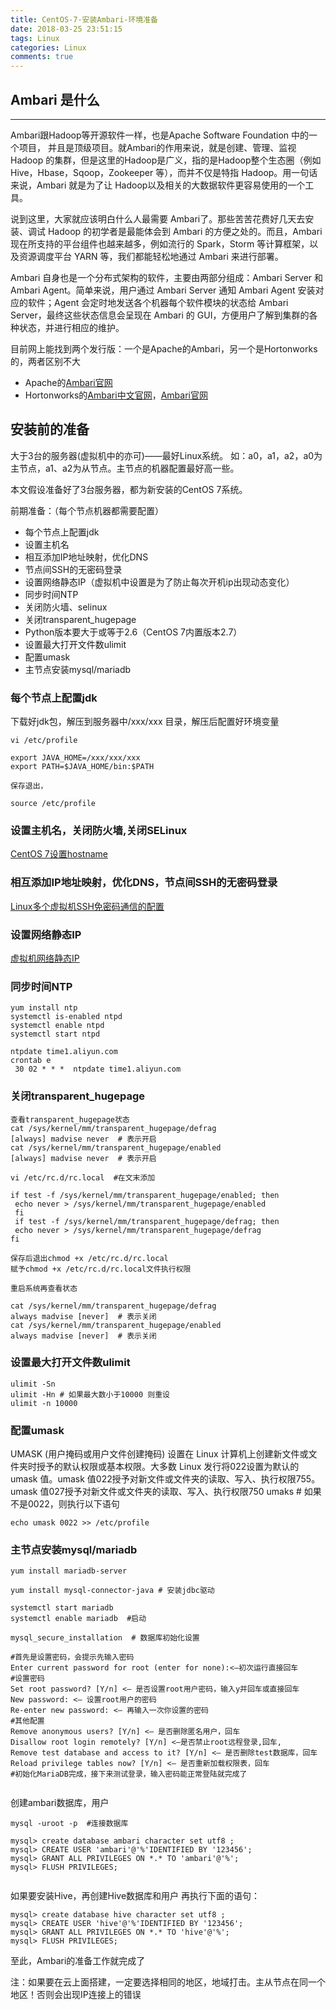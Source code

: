 ```yaml
---
title: CentOS-7-安装Ambari-环境准备
date: 2018-03-25 23:51:15
tags: Linux
categories: Linux
comments: true
---
```



## Ambari 是什么
---

Ambari跟Hadoop等开源软件一样，也是Apache Software Foundation 中的一个项目，<!---more---> 并且是顶级项目。就Ambari的作用来说，就是创建、管理、监视 Hadoop 的集群，但是这里的Hadoop是广义，指的是Hadoop整个生态圈（例如 Hive，Hbase，Sqoop，Zookeeper 等），而并不仅是特指 Hadoop。用一句话来说，Ambari 就是为了让 Hadoop以及相关的大数据软件更容易使用的一个工具。

说到这里，大家就应该明白什么人最需要 Ambari了。那些苦苦花费好几天去安装、调试 Hadoop 的初学者是最能体会到 Ambari 的方便之处的。而且，Ambari 现在所支持的平台组件也越来越多，例如流行的 Spark，Storm 等计算框架，以及资源调度平台 YARN 等，我们都能轻松地通过 Ambari 来进行部署。

Ambari 自身也是一个分布式架构的软件，主要由两部分组成：Ambari Server 和 Ambari Agent。简单来说，用户通过 Ambari Server 通知 Ambari Agent 安装对应的软件；Agent 会定时地发送各个机器每个软件模块的状态给 Ambari Server，最终这些状态信息会呈现在 Ambari 的 GUI，方便用户了解到集群的各种状态，并进行相应的维护。

目前网上能找到两个发行版：一个是Apache的Ambari，另一个是Hortonworks的，两者区别不大

* Apache的[Ambari官网](https://ambari.apache.org/)
* Hortonworks的[Ambari中文官网](https://zh.hortonworks.com/apache/ambari/)，[Ambari官网](https://hortonworks.com/apache/ambari/)


## 安装前的准备

大于3台的服务器(虚拟机中的亦可)——最好Linux系统。
如：a0，a1，a2，a0为主节点，a1、a2为从节点。主节点的机器配置最好高一些。

本文假设准备好了3台服务器，都为新安装的CentOS 7系统。

前期准备：（每个节点机器都需要配置）

* 每个节点上配置jdk
* 设置主机名
* 相互添加IP地址映射，优化DNS
* 节点间SSH的无密码登录
* 设置网络静态IP（虚拟机中设置是为了防止每次开机ip出现动态变化）
* 同步时间NTP
* 关闭防火墙、selinux
* 关闭transparent_hugepage
* Python版本要大于或等于2.6（CentOS 7内置版本2.7）
* 设置最大打开文件数ulimit
* 配置umask
* 主节点安装mysql/mariadb


### 每个节点上配置jdk

下载好jdk包，解压到服务器中/xxx/xxx 目录，解压后配置好环境变量

```
vi /etc/profile

export JAVA_HOME=/xxx/xxx/xxx
export PATH=$JAVA_HOME/bin:$PATH

保存退出，

source /etc/profile

```


### 设置主机名，关闭防火墙,关闭SELinux


[CentOS 7设置hostname](https://hadronw.github.io/2018/03-13/CentOS-7%E8%AE%BE%E7%BD%AEhostname%EF%BC%8C%E5%85%B3%E9%97%AD%E9%98%B2%E7%81%AB%E5%A2%99/)



### 相互添加IP地址映射，优化DNS，节点间SSH的无密码登录



[Linux多个虚拟机SSH免密码通信的配置](https://hadronw.github.io/2017/12-20/%E5%A4%9A%E4%B8%AALinux%E8%99%9A%E6%8B%9F%E6%9C%BASSH%E5%85%8D%E5%AF%86%E7%A0%81%E9%80%9A%E4%BF%A1%E7%9A%84%E9%85%8D%E7%BD%AE/)


### 设置网络静态IP

[虚拟机网络静态IP](https://hadronw.github.io/2017/12-19/Mac%E4%B8%8B%E9%85%8D%E7%BD%AEVM%E4%B8%ADLinux-CentOS6-5%E8%99%9A%E6%8B%9F%E6%9C%BA%E7%BD%91%E7%BB%9C%E9%9D%99%E6%80%81IP/)



### 同步时间NTP

```
yum install ntp
systemctl is-enabled ntpd
systemctl enable ntpd
systemctl start ntpd

ntpdate time1.aliyun.com
crontab e
 30 02 * * *  ntpdate time1.aliyun.com

```

### 关闭transparent_hugepage

```
查看transparent_hugepage状态
cat /sys/kernel/mm/transparent_hugepage/defrag
[always] madvise never  # 表示开启
cat /sys/kernel/mm/transparent_hugepage/enabled
[always] madvise never  # 表示开启

vi /etc/rc.d/rc.local  #在文末添加

if test -f /sys/kernel/mm/transparent_hugepage/enabled; then
 echo never > /sys/kernel/mm/transparent_hugepage/enabled
 fi
 if test -f /sys/kernel/mm/transparent_hugepage/defrag; then
 echo never > /sys/kernel/mm/transparent_hugepage/defrag
fi

保存后退出chmod +x /etc/rc.d/rc.local  
赋予chmod +x /etc/rc.d/rc.local文件执行权限

重启系统再查看状态

cat /sys/kernel/mm/transparent_hugepage/defrag
always madvise [never]  # 表示关闭
cat /sys/kernel/mm/transparent_hugepage/enabled
always madvise [never]  # 表示关闭
```


### 设置最大打开文件数ulimit

```
ulimit -Sn
ulimit -Hn # 如果最大数小于10000 则重设
ulimit -n 10000
```

### 配置umask

UMASK (用户掩码或用户文件创建掩码) 设置在 Linux 计算机上创建新文件或文件夹时授予的默认权限或基本权限。大多数 Linux 发行将022设置为默认的 umask 值。umask 值022授予对新文件或文件夹的读取、写入、执行权限755。umask 值027授予对新文件或文件夹的读取、写入、执行权限750
umaks # 如果不是0022，则执行以下语句

```
echo umask 0022 >> /etc/profile

```

### 主节点安装mysql/mariadb

```
yum install mariadb-server

yum install mysql-connector-java # 安装jdbc驱动

systemctl start mariadb
systemctl enable mariadb  #启动

mysql_secure_installation  # 数据库初始化设置

#首先是设置密码，会提示先输入密码
Enter current password for root (enter for none):<–初次运行直接回车
#设置密码
Set root password? [Y/n] <– 是否设置root用户密码，输入y并回车或直接回车
New password: <– 设置root用户的密码
Re-enter new password: <– 再输入一次你设置的密码
#其他配置
Remove anonymous users? [Y/n] <– 是否删除匿名用户，回车
Disallow root login remotely? [Y/n] <–是否禁止root远程登录,回车,
Remove test database and access to it? [Y/n] <– 是否删除test数据库，回车
Reload privilege tables now? [Y/n] <– 是否重新加载权限表，回车
#初始化MariaDB完成，接下来测试登录，输入密码能正常登陆就完成了


```

创建ambari数据库，用户

```
mysql -uroot -p  #连接数据库

mysql> create database ambari character set utf8 ;  
mysql> CREATE USER 'ambari'@'%'IDENTIFIED BY '123456';
mysql> GRANT ALL PRIVILEGES ON *.* TO 'ambari'@'%';
mysql> FLUSH PRIVILEGES;


```

如果要安装Hive，再创建Hive数据库和用户 再执行下面的语句：

```
mysql> create database hive character set utf8 ;  
mysql> CREATE USER 'hive'@'%'IDENTIFIED BY '123456';
mysql> GRANT ALL PRIVILEGES ON *.* TO 'hive'@'%';
mysql> FLUSH PRIVILEGES;

```

至此，Ambari的准备工作就完成了


注：如果要在云上面搭建，一定要选择相同的地区，地域打击。主从节点在同一个地区！否则会出现IP连接上的错误










